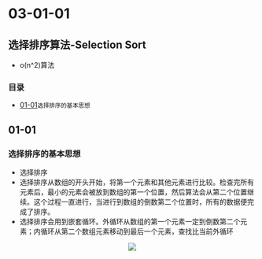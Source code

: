 # 03-01-01
## 选择排序算法-Selection Sort

* o(n^2)算法

### 目录
* [01-01](https://github.com/TYRMars/AlgorithmLearn/tree/master/Algorithms/03-01-01#01-01)`选择排序的基本思想`

## 01-01
### 选择排序的基本思想

* 选择排序
* 选择排序从数组的开头开始，将第一个元素和其他元素进行比较。检查完所有元素后，最小的元素会被放到数组的第一个位置，然后算法会从第二个位置继续。这个过程一直进行，当进行到数组的倒数第二个位置时，所有的数据便完成了排序。
* 选择排序会用到嵌套循环。外循环从数组的第一个元素一定到倒数第二个元素；内循环从第二个数组元素移动到最后一个元素，查找比当前外循环

<p align="center"><img src="http://www.2cto.com/uploadfile/Collfiles/20160918/20160918092144584.gif" /></p>
